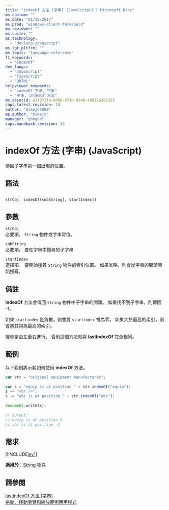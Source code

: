 ```yaml
---
title: "indexOf 方法 (字串) (JavaScript) | Microsoft Docs"
ms.custom: ""
ms.date: "01/18/2017"
ms.prod: "windows-client-threshold"
ms.reviewer: ""
ms.suite: ""
ms.technology: 
  - "devlang-javascript"
ms.tgt_pltfrm: ""
ms.topic: "language-reference"
f1_keywords: 
  - "indexOf"
dev_langs: 
  - "JavaScript"
  - "TypeScript"
  - "DHTML"
helpviewer_keywords: 
  - "indexOf 方法, 字串"
  - "字串, indexOf 方法"
ms.assetid: a17372fa-669b-471b-9240-46927a265152
caps.latest.revision: 18
author: "mikejo5000"
ms.author: "mikejo"
manager: "ghogen"
caps.handback.revision: 18
---
```

# indexOf 方法 (字串) (JavaScript)
傳回子字串第一個出現的位置。  
  
## 語法  
  
```  
  
strObj. indexOf(subString[, startIndex])  
```  
  
## 參數  
 `strObj`  
 必要項。  `String` 物件或字串常值。  
  
 `subString`  
 必要項。  要在字串中搜尋的子字串  
  
 `startIndex`  
 選擇項。  要開始搜尋 `String` 物件的索引位置。  如果省略，則會從字串的開頭開始搜尋。  
  
## 備註  
 **indexOf** 方法會傳回 `String` 物件中子字串的開頭。  如果找不到子字串，則傳回 \-1。  
  
 如果 `startindex` 是負數，則會將 `startindex` 視為零。  如果大於最高的索引，則會將其視為最高的索引。  
  
 搜尋是由左至右進行。  否則這個方法就與 **lastIndexOf** 完全相同。  
  
## 範例  
 以下範例將示範如何使用 **indexOf** 方法。  
  
```javascript  
var str = "original equipment manufacturer";  
  
var s = "equip is at position " + str.indexOf("equip");  
s += "<br />";  
s += "abc is at position " + str.indexOf("abc");  
  
document.write(s);  
  
// Output:  
// equip is at position 9  
// abc is at position -1  
```  
  
## 需求  
 [!INCLUDE[jsv1](../../javascript/misc/includes/jsv1-md.md)]  
  
 **適用於**：[String 物件](../../javascript/reference/string-object-javascript.md)  
  
## 請參閱  
 [lastIndexOf 方法 \(字串\)](../../javascript/reference/lastindexof-method-string-javascript.md)   
 [捲動、移動瀏覽和縮放範例應用程式](http://code.msdn.microsoft.com/ie/Scrolling-panning-and-6834aaf9)